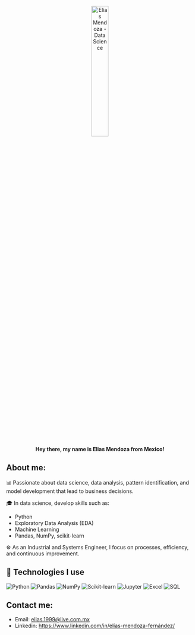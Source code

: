 <p align="center">
  <img src="https://pg-p.ctme.caltech.edu/wp-content/uploads/sites/4/2023/02/data-scientist-job-description.jpg" alt="Elías Mendoza - Data Science" width="30%"/>
</p>

<p align="center">
  <b> Hey there, my name is Elias Mendoza from Mexico! </b><br>
</p>

## About me: 
📊 Passionate about data science, data analysis, pattern identification, and model development that lead to business decisions. 

🎓 In data science, develop skills such as: 
- Python
- Exploratory Data Analysis (EDA)
- Machine Learning
- Pandas, NumPy, scikit-learn

⚙️ As an Industrial and Systems Engineer, I focus on processes, efficiency, and continuous improvement.

## 🧰 Technologies I use

![Python](https://img.shields.io/badge/Python-3776AB?style=for-the-badge&logo=python&logoColor=white)
![Pandas](https://img.shields.io/badge/Pandas-150458?style=for-the-badge&logo=pandas&logoColor=white)
![NumPy](https://img.shields.io/badge/NumPy-013243?style=for-the-badge&logo=numpy&logoColor=white)
![Scikit-learn](https://img.shields.io/badge/Scikit--learn-F7931E?style=for-the-badge&logo=scikit-learn&logoColor=white)
![Jupyter](https://img.shields.io/badge/Jupyter-F37626?style=for-the-badge&logo=jupyter&logoColor=white)
![Excel](https://img.shields.io/badge/Excel-217346?style=for-the-badge&logo=microsoft-excel&logoColor=white)
![SQL](https://img.shields.io/badge/SQL-4479A1?style=for-the-badge&logo=postgresql&logoColor=white)

## Contact me:
- Email: elias.1999@live.com.mx
- Linkedin: https://www.linkedin.com/in/elías-mendoza-fernández/
